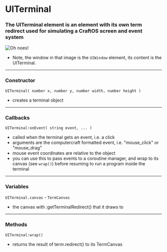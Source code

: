 
# UITerminal

### The UITerminal element is an element with its own term redirect used for simulating a CraftOS screen and event system

![Oh noes!](http://puu.sh/jGTgQ/f81a5e4450.png)

* Note, the window in that image is the `UIWindow` element, its content is the UITerminal.

---

### Constructor

`UITerminal( number x, number y, number width, number height )`

* creates a terminal object

---

### Callbacks

`UITerminal:onEvent( string event, ... )`

* called when the terminal gets an event, i.e. a click
* arguments are the computercraft formatted event, i.e. "mouse_click" or "mouse_drag"
* mouse event coordinates are relative to the object
* you can use this to pass events to a coroutine manager, and wrap to its canvas (see `wrap()`) before resuming to run a program inside the terminal

---

### Variables

`UITerminal.canvas` - `TermCanvas`

* the canvas with :getTerminalRedirect() that it draws to

---

### Methods

`UITerminal:wrap()`

* returns the result of term.redirect() to its TermCanvas
